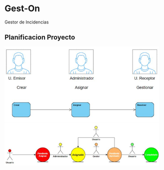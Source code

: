 # Gest-On
Gestor de Incidencias

## Planificacion Proyecto  
![planificacion](./images/captura1.jpg)  
![diagrama](./images/captura2.jpg)
